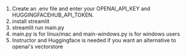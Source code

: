 1. Create an .env file and enter your OPENAI_API_KEY and HUGGINGFACEHUB_API_TOKEN.
2. install streamlit
3. streamlit run main.py
4. main.py is for linux/mac and main-windows.py is for windows users
5. Instructor and Huggingface is needed if you want an alternative to openai's vectorstore
